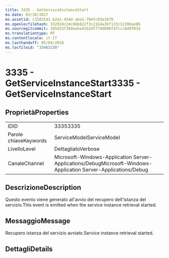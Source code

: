 ```yaml
---
title: 3335 - GetServiceInstanceStart
ms.date: 03/30/2017
ms.assetid: c35025d1-b2a1-454d-a6a1-784fc03e2670
ms.openlocfilehash: 332018c24c86b822f3c21b4a3bf133c32206ae88
ms.sourcegitcommit: 3d5d33f384eeba41b2dff79d096f47ccc8d8f03d
ms.translationtype: MT
ms.contentlocale: it-IT
ms.lasthandoff: 05/04/2018
ms.locfileid: "33463230"
---
```

# <a name="3335---getserviceinstancestart"></a><span data-ttu-id="73a10-102">3335 - GetServiceInstanceStart</span><span class="sxs-lookup"><span data-stu-id="73a10-102">3335 - GetServiceInstanceStart</span></span>
## <a name="properties"></a><span data-ttu-id="73a10-103">Proprietà</span><span class="sxs-lookup"><span data-stu-id="73a10-103">Properties</span></span>  
  
|||  
|-|-|  
|<span data-ttu-id="73a10-104">ID</span><span class="sxs-lookup"><span data-stu-id="73a10-104">ID</span></span>|<span data-ttu-id="73a10-105">3335</span><span class="sxs-lookup"><span data-stu-id="73a10-105">3335</span></span>|  
|<span data-ttu-id="73a10-106">Parole chiave</span><span class="sxs-lookup"><span data-stu-id="73a10-106">Keywords</span></span>|<span data-ttu-id="73a10-107">ServiceModel</span><span class="sxs-lookup"><span data-stu-id="73a10-107">ServiceModel</span></span>|  
|<span data-ttu-id="73a10-108">Livello</span><span class="sxs-lookup"><span data-stu-id="73a10-108">Level</span></span>|<span data-ttu-id="73a10-109">Dettagliato</span><span class="sxs-lookup"><span data-stu-id="73a10-109">Verbose</span></span>|  
|<span data-ttu-id="73a10-110">Canale</span><span class="sxs-lookup"><span data-stu-id="73a10-110">Channel</span></span>|<span data-ttu-id="73a10-111">Microsoft-Windows-Application Server-Applications/Debug</span><span class="sxs-lookup"><span data-stu-id="73a10-111">Microsoft-Windows-Application Server-Applications/Debug</span></span>|  
  
## <a name="description"></a><span data-ttu-id="73a10-112">Descrizione</span><span class="sxs-lookup"><span data-stu-id="73a10-112">Description</span></span>  
 <span data-ttu-id="73a10-113">Questo evento viene generato all'avvio del recupero dell'istanza del servizio.</span><span class="sxs-lookup"><span data-stu-id="73a10-113">This event is emitted when the service instance retrieval started.</span></span>  
  
## <a name="message"></a><span data-ttu-id="73a10-114">Messaggio</span><span class="sxs-lookup"><span data-stu-id="73a10-114">Message</span></span>  
 <span data-ttu-id="73a10-115">Recupero istanza del servizio avviato.</span><span class="sxs-lookup"><span data-stu-id="73a10-115">Service instance retrieval started.</span></span>  
  
## <a name="details"></a><span data-ttu-id="73a10-116">Dettagli</span><span class="sxs-lookup"><span data-stu-id="73a10-116">Details</span></span>
